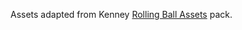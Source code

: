 Assets adapted from Kenney [Rolling Ball Assets] pack.

[Rolling Ball Assets]: https://kenney.nl/assets/rolling-ball-assets
